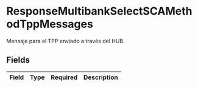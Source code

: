 # ResponseMultibankSelectSCAMethodTppMessages

Mensaje para el TPP enviado a través del HUB.


## Fields

| Field       | Type        | Required    | Description |
| ----------- | ----------- | ----------- | ----------- |